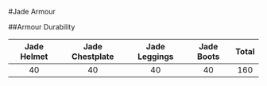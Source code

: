 #Jade Armour

##Armour Durability

| Jade Helmet   | Jade Chestplate  | Jade Leggings   | Jade Boots  | Total |
|:-----------------:|:-----------------:|:----------------:|:------------:|:-----:|
| 40 | 40 | 40 | 40 | 160 |
